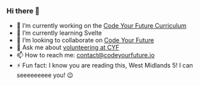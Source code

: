 ### Hi there 👋

- 🔭 I’m currently working on the [Code Your Future Curriculum](https://github.com/CodeYourFuture/curriculum)
- 🌱 I’m currently learning Svelte
- 👯 I’m looking to collaborate on [Code Your Future](https://CodeYourFuture)
- 💬 Ask me about [volunteering at CYF](https://codeyourfuture.io/volunteers/)
- 📫 How to reach me: contact@codeyourfuture.io
- ⚡ Fun fact: I know you are reading this, West Midlands 5! I can seeeeeeeee you! 😉 


